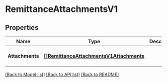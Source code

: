 # RemittanceAttachmentsV1

## Properties
Name | Type | Description | Notes
------------ | ------------- | ------------- | -------------
**Attachments** | [**[]RemittanceAttachmentsV1Attachments**](Remittance_attachments.v1_attachments.md) |  | [optional] [default to null]

[[Back to Model list]](../README.md#documentation-for-models) [[Back to API list]](../README.md#documentation-for-api-endpoints) [[Back to README]](../README.md)

